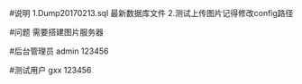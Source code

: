 #说明
1.Dump20170213.sql 最新数据库文件
2.测试上传图片记得修改config路径

#问题
需要搭建图片服务器


#后台管理员
admin
123456

#测试用户
gxx
123456